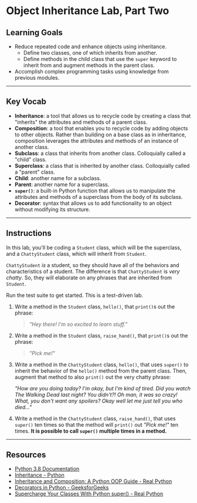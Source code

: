 # Object Inheritance Lab, Part Two

## Learning Goals

- Reduce repeated code and enhance objects using inheritance.
  - Define two classes, one of which inherits from another.
  - Define methods in the child class that use the `super` keyword to inherit
    from and augment methods in the parent class.
- Accomplish complex programming tasks using knowledge from previous modules.

***

## Key Vocab

- **Inheritance**: a tool that allows us to recycle code by creating a class
that "inherits" the attributes and methods of a parent class.
- **Composition**: a tool that enables you to recycle code by adding objects to
other objects. Rather than building on a base class as in inheritance,
composition leverages the attributes and methods of an instance of another class.
- **Subclass**: a class that inherits from another class. Colloquially called
a "child" class.
- **Superclass**: a class that is inherited by another class. Colloquially
called a "parent" class.
- **Child**: another name for a subclass.
- **Parent**: another name for a superclass.
- **`super()`**: a built-in Python function that allows us to manipulate the
attributes and methods of a superclass from the body of its subclass.
- **Decorator**: syntax that allows us to add functionality to an object
without modifying its structure.

***

## Instructions

In this lab, you'll be coding a `Student` class, which will be the superclass,
and a `ChattyStudent` class, which will inherit from `Student`.

`ChattyStudent` _is_ a student, so they should have all of the behaviors and
characteristics of a student. The difference is that `ChattyStudent` is _very
chatty_. So, they will elaborate on any phrases that are inherited from
`Student`.

Run the test suite to get started. This is a test-driven lab.

1. Write a method in the `Student` class, `hello()`, that `print()`s out the
   phrase:

   > _"Hey there! I'm so excited to learn stuff."_

2. Write a method in the `Student` class, `raise_hand()`, that `print()`s out
   the phrase:

   > _"Pick me!"_

3. Write a method in the `ChattyStudent` class, `hello()`, that uses `super()`
   to inherit the behavior of the `hello()` method from the parent class. Then,
   augment that method to also `print()` out the very chatty phrase:

   _"How are you doing today? I'm okay, but I'm kind of tired. Did you watch The Walking Dead last night? You didn't?! Oh man, it was so crazy! What, you don't want any spoilers? Okay well let me just tell you who died..."_

4. Write a method in the `ChattyStudent` class, `raise_hand()`, that uses
   `super()` ten times so that the method will `print()` out _"Pick me!"_ ten
   times. **It is possible to call `super()` multiple times in a method.**

***

## Resources

- [Python 3.8 Documentation](https://docs.python.org/3.8/)
- [Inheritance - Python](https://docs.python.org/3/tutorial/classes.html#inheritance)
- [Inheritance and Composition: A Python OOP Guide - Real Python](https://realpython.com/inheritance-composition-python/)
- [Decorators in Python - GeeksforGeeks](https://www.geeksforgeeks.org/decorators-in-python/)
- [Supercharge Your Classes With Python super() - Real Python](https://realpython.com/python-super/)
